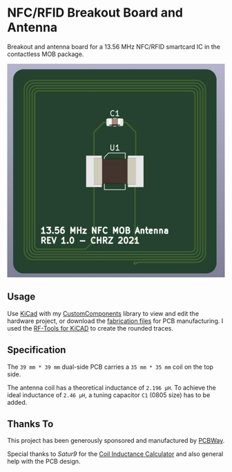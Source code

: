 # NFC/RFID Breakout Board and Antenna

Breakout and antenna board for a 13.56 MHz NFC/RFID smartcard IC in the contactless MOB package.

![PCB](https://raw.githubusercontent.com/StarGate01/rfid-breakout/master/images/render.jpg)

## Usage

Use [KiCad](https://www.kicad.org/) with my [CustomComponents](https://github.com/StarGate01/KiCadLibs) library to view and edit the hardware project, or download the [fabrication files](https://github.com/StarGate01/rfid-breakout/tree/master/fabrication/rev1_1/gerber) for PCB manufacturing. I used the [RF-Tools for KiCAD](https://github.com/easyw/RF-tools-KiCAD) to create the rounded traces.

## Specification

The `39 mm * 39 mm` dual-side PCB carries a `35 mm * 35 mm` coil on the top side.

The antenna coil has a theoretical inductance of `2.196 µH`. To achieve the ideal inductance of `2.46 µH`, a tuning capacitor `C1` (0805 size) has to be added.

## Thanks To

This project has been generously sponsored and manufactured by [PCBWay](https://www.pcbway.com/).

Special thanks to *Satur9* for the [Coil Inductance Calculator](https://forum.dangerousthings.com/t/coil-inductance-calculator/4952) and also general help with the PCB design.
